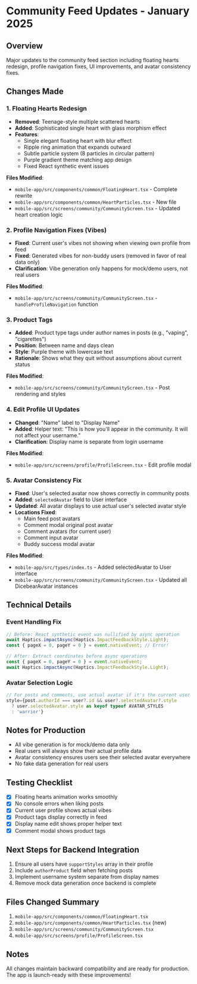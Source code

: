 # Community Feed Updates - January 2025

## Overview
Major updates to the community feed section including floating hearts redesign, profile navigation fixes, UI improvements, and avatar consistency fixes.

## Changes Made

### 1. Floating Hearts Redesign
- **Removed**: Teenage-style multiple scattered hearts
- **Added**: Sophisticated single heart with glass morphism effect
- **Features**:
  - Single elegant floating heart with blur effect
  - Ripple ring animation that expands outward
  - Subtle particle system (8 particles in circular pattern)
  - Purple gradient theme matching app design
  - Fixed React synthetic event issues

**Files Modified**:
- `mobile-app/src/components/common/FloatingHeart.tsx` - Complete rewrite
- `mobile-app/src/components/common/HeartParticles.tsx` - New file
- `mobile-app/src/screens/community/CommunityScreen.tsx` - Updated heart creation logic

### 2. Profile Navigation Fixes (Vibes)
- **Fixed**: Current user's vibes not showing when viewing own profile from feed
- **Fixed**: Generated vibes for non-buddy users (removed in favor of real data only)
- **Clarification**: Vibe generation only happens for mock/demo users, not real users

**Files Modified**:
- `mobile-app/src/screens/community/CommunityScreen.tsx` - `handleProfileNavigation` function

### 3. Product Tags
- **Added**: Product type tags under author names in posts (e.g., "vaping", "cigarettes")
- **Position**: Between name and days clean
- **Style**: Purple theme with lowercase text
- **Rationale**: Shows what they quit without assumptions about current status

**Files Modified**:
- `mobile-app/src/screens/community/CommunityScreen.tsx` - Post rendering and styles

### 4. Edit Profile UI Updates
- **Changed**: "Name" label to "Display Name"
- **Added**: Helper text: "This is how you'll appear in the community. It will not affect your username."
- **Clarification**: Display name is separate from login username

**Files Modified**:
- `mobile-app/src/screens/profile/ProfileScreen.tsx` - Edit profile modal

### 5. Avatar Consistency Fix
- **Fixed**: User's selected avatar now shows correctly in community posts
- **Added**: `selectedAvatar` field to User interface
- **Updated**: All avatar displays to use actual user's selected avatar style
- **Locations Fixed**:
  - Main feed post avatars
  - Comment modal original post avatar
  - Comment avatars (for current user)
  - Comment input avatar
  - Buddy success modal avatar

**Files Modified**:
- `mobile-app/src/types/index.ts` - Added selectedAvatar to User interface
- `mobile-app/src/screens/community/CommunityScreen.tsx` - Updated all DicebearAvatar instances

## Technical Details

### Event Handling Fix
```typescript
// Before: React synthetic event was nullified by async operation
await Haptics.impactAsync(Haptics.ImpactFeedbackStyle.Light);
const { pageX = 0, pageY = 0 } = event.nativeEvent; // Error!

// After: Extract coordinates before async operations
const { pageX = 0, pageY = 0 } = event.nativeEvent;
await Haptics.impactAsync(Haptics.ImpactFeedbackStyle.Light);
```

### Avatar Selection Logic
```typescript
// For posts and comments, use actual avatar if it's the current user
style={post.authorId === user?.id && user?.selectedAvatar?.style 
  ? user.selectedAvatar.style as keyof typeof AVATAR_STYLES 
  : 'warrior'}
```

## Notes for Production
- All vibe generation is for mock/demo data only
- Real users will always show their actual profile data
- Avatar consistency ensures users see their selected avatar everywhere
- No fake data generation for real users

## Testing Checklist
- [x] Floating hearts animation works smoothly
- [x] No console errors when liking posts
- [x] Current user profile shows actual vibes
- [x] Product tags display correctly in feed
- [x] Display name edit shows proper helper text
- [x] Comment modal shows product tags

## Next Steps for Backend Integration
1. Ensure all users have `supportStyles` array in their profile
2. Include `authorProduct` field when fetching posts
3. Implement username system separate from display names
4. Remove mock data generation once backend is complete

## Files Changed Summary
1. `mobile-app/src/components/common/FloatingHeart.tsx`
2. `mobile-app/src/components/common/HeartParticles.tsx` (new)
3. `mobile-app/src/screens/community/CommunityScreen.tsx`
4. `mobile-app/src/screens/profile/ProfileScreen.tsx`

## Notes
All changes maintain backward compatibility and are ready for production. The app is launch-ready with these improvements! 